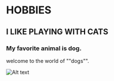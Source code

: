 # HOBBIES
## I LIKE PLAYING WITH CATS
### My favorite animal is dog.
welcome to the world of ""dogs"".

![Alt text](https://cdn.royalcanin-weshare-online.io/zlY7qG0BBKJuub5q1Vk6/v1/59-es-l-golden-running-thinking-getting-dog-beneficios)
